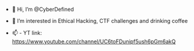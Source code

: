 - 👋 Hi, I’m @CyberDefined
- 👀 I’m interested in Ethical Hacking, CTF challenges and drinking coffee

- 📫 - YT link: https://www.youtube.com/channel/UC6toFDunipf5ush6pGm6akQ

<!---
CyberDefined/CyberDefined is a ✨ special ✨ repository because its `README.md` (this file) appears on your GitHub profile.
You can click the Preview link to take a look at your changes.
--->
